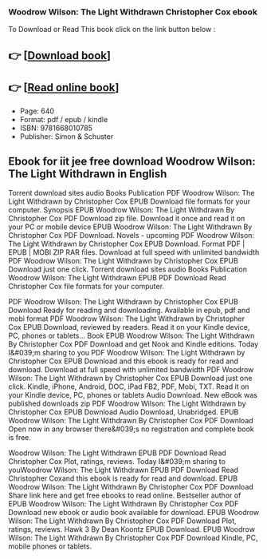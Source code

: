 ### Woodrow Wilson: The Light Withdrawn Christopher Cox ebook

To Download or Read This book click on the link button below :

## 👉  [**[Download book](http://filesbooks.info/download.php?group=book&from=github.com&id=721153&lnk=1079 "Download book")**]

## 👉  [**[Read online book](http://filesbooks.info/download.php?group=book&from=github.com&id=721153&lnk=1079 "Read online book")**]


* Page: 640
* Format: pdf / epub / kindle
* ISBN: 9781668010785
* Publisher: Simon &amp; Schuster



## Ebook for iit jee free download Woodrow Wilson: The Light Withdrawn in English


Torrent download sites audio Books Publication PDF Woodrow Wilson: The Light Withdrawn by Christopher Cox EPUB Download file formats for your computer. Synopsis EPUB Woodrow Wilson: The Light Withdrawn By Christopher Cox PDF Download zip file. Download it once and read it on your PC or mobile device EPUB Woodrow Wilson: The Light Withdrawn By Christopher Cox PDF Download. Novels - upcoming PDF Woodrow Wilson: The Light Withdrawn by Christopher Cox EPUB Download. Format PDF | EPUB | MOBI ZIP RAR files. Download at full speed with unlimited bandwidth PDF Woodrow Wilson: The Light Withdrawn by Christopher Cox EPUB Download just one click. Torrent download sites audio Books Publication Woodrow Wilson: The Light Withdrawn EPUB PDF Download Read Christopher Cox file formats for your computer.

PDF Woodrow Wilson: The Light Withdrawn by Christopher Cox EPUB Download Ready for reading and downloading. Available in epub, pdf and mobi format PDF Woodrow Wilson: The Light Withdrawn by Christopher Cox EPUB Download, reviewed by readers. Read it on your Kindle device, PC, phones or tablets... Book EPUB Woodrow Wilson: The Light Withdrawn By Christopher Cox PDF Download and get Nook and Kindle editions. Today I&amp;#039;m sharing to you PDF Woodrow Wilson: The Light Withdrawn by Christopher Cox EPUB Download and this ebook is ready for read and download. Download at full speed with unlimited bandwidth PDF Woodrow Wilson: The Light Withdrawn by Christopher Cox EPUB Download just one click. Kindle, iPhone, Android, DOC, iPad FB2, PDF, Mobi, TXT. Read it on your Kindle device, PC, phones or tablets Audio Download. New eBook was published downloads zip PDF Woodrow Wilson: The Light Withdrawn by Christopher Cox EPUB Download Audio Download, Unabridged. EPUB Woodrow Wilson: The Light Withdrawn By Christopher Cox PDF Download Open now in any browser there&amp;#039;s no registration and complete book is free.

Woodrow Wilson: The Light Withdrawn EPUB PDF Download Read Christopher Cox Plot, ratings, reviews. Today I&amp;#039;m sharing to youWoodrow Wilson: The Light Withdrawn EPUB PDF Download Read Christopher Coxand this ebook is ready for read and download. EPUB Woodrow Wilson: The Light Withdrawn By Christopher Cox PDF Download Share link here and get free ebooks to read online. Bestseller author of EPUB Woodrow Wilson: The Light Withdrawn By Christopher Cox PDF Download new ebook or audio book available for download. EPUB Woodrow Wilson: The Light Withdrawn By Christopher Cox PDF Download Plot, ratings, reviews. Hawk 3 By Dean Koontz EPUB Download. EPUB Woodrow Wilson: The Light Withdrawn By Christopher Cox PDF Download Kindle, PC, mobile phones or tablets.





